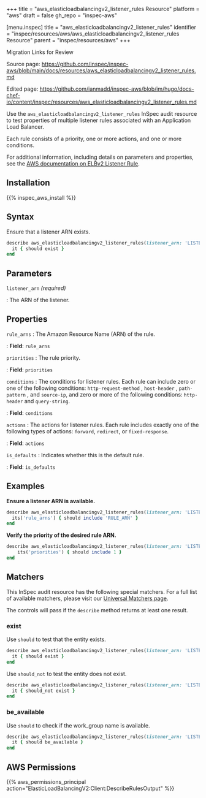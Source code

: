 +++
title = "aws_elasticloadbalancingv2_listener_rules Resource"
platform = "aws"
draft = false
gh_repo = "inspec-aws"

[menu.inspec]
title = "aws_elasticloadbalancingv2_listener_rules"
identifier = "inspec/resources/aws/aws_elasticloadbalancingv2_listener_rules Resource"
parent = "inspec/resources/aws"
+++

<div class="admonition-note">
<p class="admonition-note-title">Migration Links for Review</p>
<div class="admonition-note-text">
<p>Source page: <a href="https://github.com/inspec/inspec-aws/blob/main/docs/resources/aws_elasticloadbalancingv2_listener_rules.md">https://github.com/inspec/inspec-aws/blob/main/docs/resources/aws_elasticloadbalancingv2_listener_rules.md</a></p>
<p>Edited page: <a href="https://github.com/ianmadd/inspec-aws/blob/im/hugo/docs-chef-io/content/inspec/resources/aws_elasticloadbalancingv2_listener_rules.md">https://github.com/ianmadd/inspec-aws/blob/im/hugo/docs-chef-io/content/inspec/resources/aws_elasticloadbalancingv2_listener_rules.md</a></p>
</div>
</div>


Use the `aws_elasticloadbalancingv2_listener_rules` InSpec audit resource to test properties of multiple listener rules associated with an Application Load Balancer.

Each rule consists of a priority, one or more actions, and one or more conditions.

For additional information, including details on parameters and properties, see the [AWS documentation on ELBv2 Listener Rule](https://docs.aws.amazon.com/AWSCloudFormation/latest/UserGuide/aws-resource-elasticloadbalancingv2-listenerrule.html).

## Installation

{{% inspec_aws_install %}}

## Syntax

Ensure that a listener ARN exists.

```ruby
describe aws_elasticloadbalancingv2_listener_rules(listener_arn: 'LISTENER_ARN') do
  it { should exist }
end
```

## Parameters

`listener_arn`  _(required)_

: The ARN of the listener.

## Properties

`rule_arns`
: The Amazon Resource Name (ARN) of the rule.

: **Field**: `rule_arns`

`priorities`
: The rule priority.

: **Field**: `priorities`

`conditions`
: The conditions for listener rules. Each rule can include zero or one of the following conditions: `http-request-method` , `host-header` , `path-pattern` , and `source-ip`, and zero or more of the following conditions: `http-header` and `query-string`.

: **Field**: `conditions`

`actions`
: The actions for listener rules. Each rule includes exactly one of the following types of actions: `forward`, `redirect`, or `fixed-response`.

: **Field**: `actions`

`is_defaults`
: Indicates whether this is the default rule.

: **Field**: `is_defaults`

## Examples

**Ensure a listener ARN is available.**

```ruby
describe aws_elasticloadbalancingv2_listener_rules(listener_arn: 'LISTENER_ARN') do
  its('rule_arns') { should include 'RULE_ARN' }
end
```

**Verify the priority of the desired rule ARN.**

```ruby
describe aws_elasticloadbalancingv2_listener_rules(listener_arn: 'LISTENER_ARN') do
    its('priorities') { should include 1 }
end
```

## Matchers

This InSpec audit resource has the following special matchers. For a full list of available matchers, please visit our [Universal Matchers page](https://www.inspec.io/docs/reference/matchers/).

The controls will pass if the `describe` method returns at least one result.

### exist

Use `should` to test that the entity exists.

```ruby
describe aws_elasticloadbalancingv2_listener_rules(listener_arn: 'LISTENER_ARN') do
  it { should exist }
end
```

Use `should_not` to test the entity does not exist.

```ruby
describe aws_elasticloadbalancingv2_listener_rules(listener_arn: 'LISTENER_ARN') do
  it { should_not exist }
end
```

### be_available

Use `should` to check if the work_group name is available.

```ruby
describe aws_elasticloadbalancingv2_listener_rules(listener_arn: 'LISTENER_ARN') do
  it { should be_available }
end
```

## AWS Permissions

{{% aws_permissions_principal action="ElasticLoadBalancingV2:Client:DescribeRulesOutput" %}}
